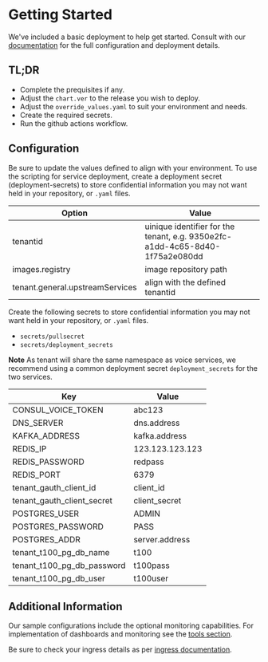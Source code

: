 # Getting Started
We've included a basic deployment to help get started.
Consult with our [documentation](https://all.docs.genesys.com/PrivateEdition/Current/TenantPEGuide) for the full configuration and deployment details.

## TL;DR
- Complete the prequisites if any.
- Adjust the `chart.ver` to the release you wish to deploy.
- Adjust the `override_values.yaml` to suit your environment and needs.
- Create the required secrets.
- Run the github actions workflow.

## Configuration

Be sure to update the values defined to align with your environment.
To use the scripting for service deployment, create a deployment secret (deployment-secrets) to store confidential information you may not want held in your repository, or `.yaml` files. 

|Option|Value|
|-|-|
tenantid| uinique identifier for the tenant, e.g. 9350e2fc-a1dd-4c65-8d40-1f75a2e080dd
images.registry|image repository path
tenant.general.upstreamServices|align with the defined tenantid

Create the following secrets to store confidential information you may not want held in your repository, or `.yaml` files. 
- `secrets/pullsecret`
- `secrets/deployment_secrets`

**Note** As tenant will share the same namespace as voice services, we recommend using a common deployment secret `deployment_secrets` for the two services. 

|Key|Value|
|-|-|
CONSUL_VOICE_TOKEN|abc123
DNS_SERVER|dns.address 
KAFKA_ADDRESS|kafka.address
REDIS_IP|123.123.123.123
REDIS_PASSWORD| redpass
REDIS_PORT| 6379
tenant_gauth_client_id| client_id
tenant_gauth_client_secret| client_secret
POSTGRES_USER| ADMIN
POSTGRES_PASSWORD| PASS
POSTGRES_ADDR| server.address
tenant_t100_pg_db_name| t100
tenant_t100_pg_db_password| t100pass
tenant_t100_pg_db_user| t100user

## Additional Information

Our sample configurations include the optional monitoring capabilities. For implementation of dashboards and monitoring see the [tools section](/tools).

Be sure to check your ingress details as per [ingress documentation](/doc/ingress.md).

